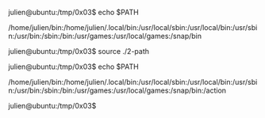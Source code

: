 julien@ubuntu:/tmp/0x03$ echo $PATH

/home/julien/bin:/home/julien/.local/bin:/usr/local/sbin:/usr/local/bin:/usr/sbin:/usr/bin:/sbin:/bin:/usr/games:/usr/local/games:/snap/bin

julien@ubuntu:/tmp/0x03$ source ./2-path 

julien@ubuntu:/tmp/0x03$ echo $PATH

/home/julien/bin:/home/julien/.local/bin:/usr/local/sbin:/usr/local/bin:/usr/sbin:/usr/bin:/sbin:/bin:/usr/games:/usr/local/games:/snap/bin:/action

julien@ubuntu:/tmp/0x03$ 
